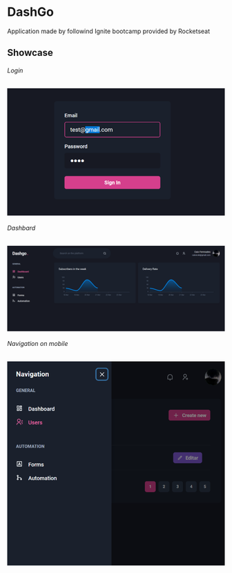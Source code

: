 # DashGo
Application made by followind Ignite bootcamp provided by Rocketseat

## Showcase
###### Login
<img src="/assets/login.png" align="center">

###### Dashbard
<img src="/assets/dashboard.png" align="center">


###### Navigation on mobile
<img src="/assets/navigation_mobile.png" align="center">
